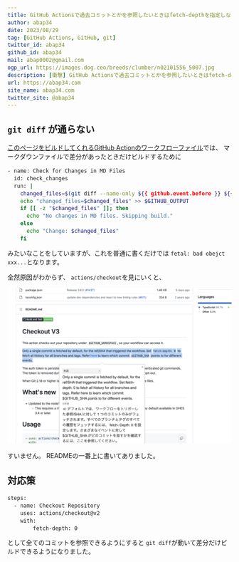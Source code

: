 ```yaml
---
title: GitHub Actionsで過去コミットとかを参照したいときはfetch-depthを指定しないとダメだった
author: abap34
date: 2023/08/29
tag: [GitHub Actions, GitHub, git]
twitter_id: abap34
github_id: abap34
mail: abap0002@gmail.com
ogp_url: https://images.dog.ceo/breeds/clumber/n02101556_5007.jpg
description: [衝撃] GitHub Actionsで過去コミットとかを参照したいときはfetch-depthを指定しなかった結果がヤバい....
url: https://abap34.com
site_name: abap34.com
twitter_site: @abap34
---
```


## `git diff` が通らない
[このページをビルドしてくれるGitHub Actionのワークフローファイル](https://github.com/abap34/my-site/blob/main/.github/workflows/blog.yml)では、
マークダウンファイルで差分があったときだけビルドするために


```bash
- name: Check for Changes in MD Files
  id: check_changes
  run: |
    changed_files=$(git diff --name-only ${{ github.event.before }} ${{ github.sha }} | grep '\.md$' || true)
    echo "changed_files=$changed_files" >> $GITHUB_OUTPUT
    if [[ -z "$changed_files" ]]; then
      echo "No changes in MD files. Skipping build."
    else
      echo "Change: $changed_files"
    fi
```

みたいなことをしていますが、これを普通に書くだけでは
`fetal: bad obejct xxx...`となります。


全然原因がわからず、
`actions/checkout`を見にいくと、


![Alt text](checkout.png)

すいません。 READMEの一番上に書いてありました。

## 対応策


```bash
steps:
  - name: Checkout Repository
    uses: actions/checkout@v2
    with:
        fetch-depth: 0
```

として全てのコミットを参照できるようにすると
`git diff`が動いて差分だけビルドできるようになりました。

